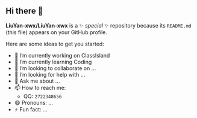 ## Hi there 👋

**LiuYan-xwx/LiuYan-xwx** is a ✨ _special_ ✨ repository because its `README.md` (this file) appears on your GitHub profile.

Here are some ideas to get you started:

- 🔭 I’m currently working on ClassIsland
- 🌱 I’m currently learning Coding
- 👯 I’m looking to collaborate on ...
- 🤔 I’m looking for help with ...
- 💬 Ask me about ...
- 📫 How to reach me:
  - QQ: `2722348656`
- 😄 Pronouns: ...
- ⚡ Fun fact: ...
